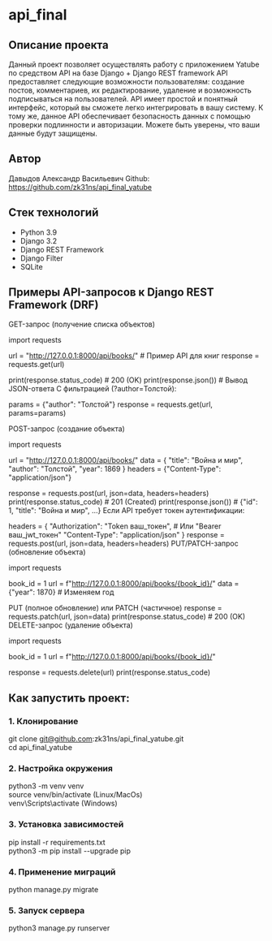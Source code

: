 # api_final

## Описание проекта
Данный проект позволяет осуществлять работу с приложением Yatube
по средством API на базе Django + Django REST framework
API предоставляет следующие возможности пользователям: создание постов, комментариев, их редактирование, удаление и возможность подписываться на пользователей. API имеет простой и понятный интерфейс, который вы сможете легко интегрировать в вашу систему. К тому же, данное API обеспечивает безопасность данных с помощью проверки подлинности и авторизации. Можете быть уверены, что ваши данные будут защищены.

## Автор
Давыдов Александр Васильевич
Github:
https://github.com/zk31ns/api_final_yatube

## Стек технологий
- Python 3.9
- Django 3.2
- Django REST Framework
- Django Filter
- SQLite

## Примеры API-запросов к Django REST Framework (DRF)
GET-запрос (получение списка объектов)

import requests

url = "http://127.0.0.1:8000/api/books/"  # Пример API для книг
response = requests.get(url)

print(response.status_code)  # 200 (OK)
print(response.json())  # Вывод JSON-ответа
С фильтрацией (?author=Толстой):

params = {"author": "Толстой"}
response = requests.get(url, params=params)

POST-запрос (создание объекта)

import requests

url = "http://127.0.0.1:8000/api/books/"
data = {
    "title": "Война и мир",
    "author": "Толстой",
    "year": 1869
}
headers = {"Content-Type": "application/json"}

response = requests.post(url, json=data, headers=headers)
print(response.status_code)  # 201 (Created)
print(response.json())  # {"id": 1, "title": "Война и мир", ...}
Если API требует токен аутентификации:

headers = {
    "Authorization": "Token ваш_токен",  # Или "Bearer ваш_jwt_токен"
    "Content-Type": "application/json"
}
response = requests.post(url, json=data, headers=headers)
PUT/PATCH-запрос (обновление объекта)

import requests

book_id = 1
url = f"http://127.0.0.1:8000/api/books/{book_id}/"
data = {"year": 1870}  # Изменяем год

PUT (полное обновление) или PATCH (частичное)
response = requests.patch(url, json=data)
print(response.status_code)  # 200 (OK)
DELETE-запрос (удаление объекта)

import requests

book_id = 1
url = f"http://127.0.0.1:8000/api/books/{book_id}/"

response = requests.delete(url)
print(response.status_code)

## Как запустить проект:

### 1. Клонирование
git clone git@github.com:zk31ns/api_final_yatube.git
\
cd api_final_yatube

### 2. Настройка окружения

python3 -m venv venv
\
source venv/bin/activate  (Linux/MacOs)
\
venv\Scripts\activate  (Windows)

### 3. Установка зависимостей
pip install -r requirements.txt 
\
python3 -m pip install --upgrade pip

### 4. Применение миграций
python manage.py migrate

### 5. Запуск сервера
python3 manage.py runserver
